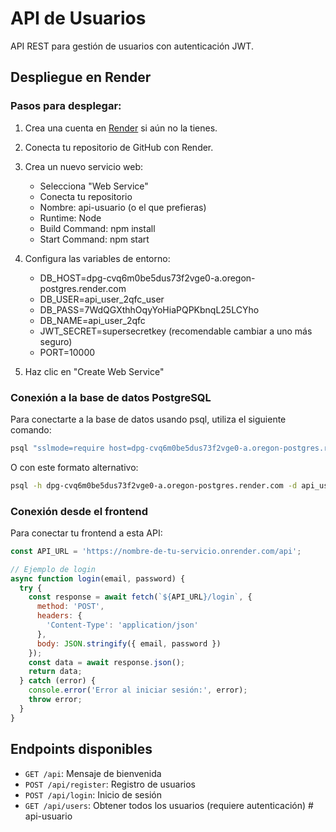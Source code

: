 # API de Usuarios

API REST para gestión de usuarios con autenticación JWT.

## Despliegue en Render

### Pasos para desplegar:

1. Crea una cuenta en [Render](https://render.com/) si aún no la tienes.

2. Conecta tu repositorio de GitHub con Render.

3. Crea un nuevo servicio web:
   - Selecciona "Web Service"
   - Conecta tu repositorio
   - Nombre: api-usuario (o el que prefieras)
   - Runtime: Node
   - Build Command: npm install
   - Start Command: npm start

4. Configura las variables de entorno:
   - DB_HOST=dpg-cvq6m0be5dus73f2vge0-a.oregon-postgres.render.com
   - DB_USER=api_user_2qfc_user
   - DB_PASS=7WdQGXthhOqyYoHiaPQPKbnqL25LCYho
   - DB_NAME=api_user_2qfc
   - JWT_SECRET=supersecretkey (recomendable cambiar a uno más seguro)
   - PORT=10000

5. Haz clic en "Create Web Service"

### Conexión a la base de datos PostgreSQL

Para conectarte a la base de datos usando psql, utiliza el siguiente comando:

```bash
psql "sslmode=require host=dpg-cvq6m0be5dus73f2vge0-a.oregon-postgres.render.com dbname=api_user_2qfc user=api_user_2qfc_user password=7WdQGXthhOqyYoHiaPQPKbnqL25LCYho"
```

O con este formato alternativo:

```bash
psql -h dpg-cvq6m0be5dus73f2vge0-a.oregon-postgres.render.com -d api_user_2qfc -U api_user_2qfc_user -p 5432 -c "SELECT NOW();"
```

### Conexión desde el frontend

Para conectar tu frontend a esta API:

```javascript
const API_URL = 'https://nombre-de-tu-servicio.onrender.com/api';

// Ejemplo de login
async function login(email, password) {
  try {
    const response = await fetch(`${API_URL}/login`, {
      method: 'POST',
      headers: {
        'Content-Type': 'application/json'
      },
      body: JSON.stringify({ email, password })
    });
    const data = await response.json();
    return data;
  } catch (error) {
    console.error('Error al iniciar sesión:', error);
    throw error;
  }
}
```

## Endpoints disponibles

- `GET /api`: Mensaje de bienvenida
- `POST /api/register`: Registro de usuarios
- `POST /api/login`: Inicio de sesión
- `GET /api/users`: Obtener todos los usuarios (requiere autenticación) #   a p i - u s u a r i o  
 